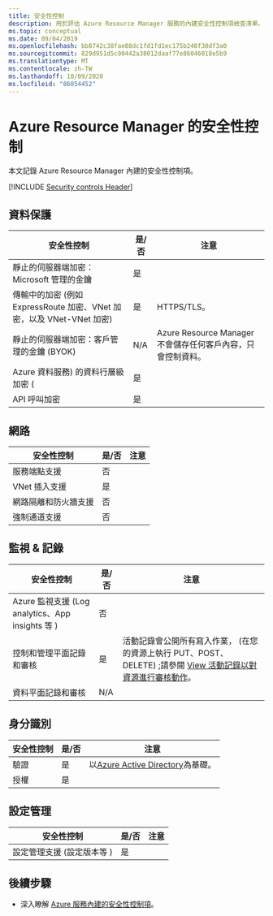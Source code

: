 ```yaml
---
title: 安全性控制
description: 用於評估 Azure Resource Manager 服務的內建安全性控制項檢查清單。
ms.topic: conceptual
ms.date: 09/04/2019
ms.openlocfilehash: bb8742c38fae88dc1fd1fd1ec175b248f30df3a0
ms.sourcegitcommit: 829d951d5c90442a38012daaf77e86046018e5b9
ms.translationtype: MT
ms.contentlocale: zh-TW
ms.lasthandoff: 10/09/2020
ms.locfileid: "86054452"
---
```

# <a name="security-controls-for-azure-resource-manager"></a>Azure Resource Manager 的安全性控制

本文記錄 Azure Resource Manager 內建的安全性控制項。

[!INCLUDE [Security controls Header](../../../includes/security-controls-header.md)]

## <a name="data-protection"></a>資料保護

| 安全性控制 | 是/否 | 注意 |
|---|---|--|
| 靜止的伺服器端加密： Microsoft 管理的金鑰 | 是 |  |
| 傳輸中的加密 (例如 ExpressRoute 加密、VNet 加密，以及 VNet-VNet 加密) | 是 | HTTPS/TLS。 |
| 靜止的伺服器端加密：客戶管理的金鑰 (BYOK)  | N/A | Azure Resource Manager 不會儲存任何客戶內容，只會控制資料。 |
| Azure 資料服務) 的資料行層級加密 (| 是 | |
| API 呼叫加密| 是 | |

## <a name="network"></a>網路

| 安全性控制 | 是/否 | 注意 |
|---|---|--|
| 服務端點支援| 否 | |
| VNet 插入支援| 是 | |
| 網路隔離和防火牆支援| 否 |  |
| 強制通道支援| 否 |  |

## <a name="monitoring--logging"></a>監視 & 記錄

| 安全性控制 | 是/否 | 注意|
|---|---|--|
| Azure 監視支援 (Log analytics、App insights 等 ) | 否 | |
| 控制和管理平面記錄和審核| 是 | 活動記錄會公開所有寫入作業， (在您的資源上執行 PUT、POST、DELETE) ;請參閱 [View 活動記錄以對資源進行審核動作](view-activity-logs.md)。 |
| 資料平面記錄和審核| N/A | |

## <a name="identity"></a>身分識別

| 安全性控制 | 是/否 | 注意|
|---|---|--|
| 驗證| 是 | 以[Azure Active Directory](../../active-directory/index.yml)為基礎。|
| 授權| 是 | |

## <a name="configuration-management"></a>設定管理

| 安全性控制 | 是/否 | 注意|
|---|---|--|
| 設定管理支援 (設定版本等 ) | 是 |  |

## <a name="next-steps"></a>後續步驟

- 深入瞭解 [Azure 服務內建的安全性控制項](../../security/fundamentals/security-controls.md)。
